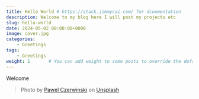 ```yaml
---
title: Hello World # https://stack.jimmycai.com/ for dcoumentation
description: Welcome to my blog here I will post my projects etc
slug: hello-world
date: 2024-05-02 00:00:00+0000
image: cover.jpg
categories:
    - Greetings
tags:
    - Greetings
weight: 1       # You can add weight to some posts to override the default sorting (date descending)
---
```


Welcome

> Photo by [Pawel Czerwinski](https://unsplash.com/@pawel_czerwinski) on [Unsplash](https://unsplash.com/)
